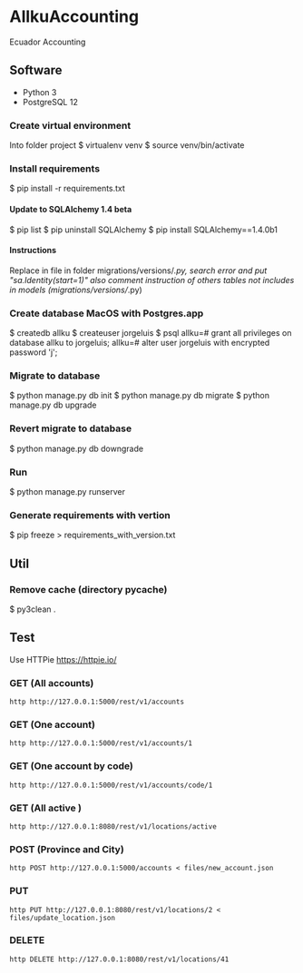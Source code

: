# AllkuAccounting
Ecuador Accounting

## Software
* Python 3
* PostgreSQL 12

### Create virtual environment
Into folder project
$ virtualenv venv
$ source venv/bin/activate

### Install requirements
$ pip install -r requirements.txt
#### Update to SQLAlchemy 1.4 beta 
$ pip list
$ pip uninstall SQLAlchemy
$ pip install SQLAlchemy==1.4.0b1
#### Instructions
Replace in file in folder migrations/versions/*.py, search error 
and put "sa.Identity(start=1)"
also comment instruction of others tables not includes in models
(migrations/versions/*.py)

### Create database MacOS with Postgres.app
$ createdb allku
$ createuser jorgeluis
$ psql
allku=# grant all privileges on database allku to jorgeluis;
allku=# alter user jorgeluis with encrypted password 'j';

### Migrate to database
$ python manage.py db init
$ python manage.py db migrate
$ python manage.py db upgrade

### Revert migrate to database 
$ python manage.py db downgrade

### Run
$ python manage.py runserver

### Generate requirements with vertion
$ pip freeze > requirements_with_version.txt

## Util
### Remove cache (directory __pycache__)
$ py3clean .

## Test
Use HTTPie
https://httpie.io/

### GET (All accounts)
```console
http http://127.0.0.1:5000/rest/v1/accounts
```
### GET (One account)
```console
http http://127.0.0.1:5000/rest/v1/accounts/1
```
### GET (One account by code)
```console
http http://127.0.0.1:5000/rest/v1/accounts/code/1
```
### GET (All active )
```console
http http://127.0.0.1:8080/rest/v1/locations/active
```
### POST (Province and City)
```console
http POST http://127.0.0.1:5000/accounts < files/new_account.json
```
### PUT
```console
http PUT http://127.0.0.1:8080/rest/v1/locations/2 < files/update_location.json
```
### DELETE
```console
http DELETE http://127.0.0.1:8080/rest/v1/locations/41
```

